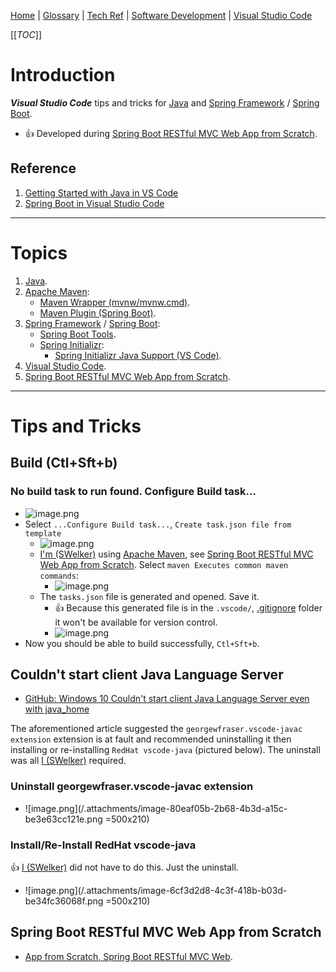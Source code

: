 [Home](/Slalom-LLC/Slalom-Consulting) | [Glossary](/Glossary) | [Tech Ref](/Tech-Ref) | [Software Development](/Tech-Ref/Software-Development) | [Visual Studio Code](/Tech-Ref/Microsoft/Visual-Studio/VS-Code-\(Visual-Studio-Code\))

[[_TOC_]]

# Introduction
***Visual Studio Code*** tips and tricks for [Java](/Tech-Ref/Software-Development/Java) and [Spring Framework](/Tech-Ref/Software-Development/Java/Java-Platform-Editions/Jakarta-EE-\(Enterprise-Edition\)/Spring-Framework) / [Spring Boot](/Tech-Ref/Software-Development/Java/Java-Platform-Editions/Jakarta-EE-\(Enterprise-Edition\)/Spring-Framework/Spring-Boot).
- :+1: Developed during [Spring Boot RESTful MVC Web App from Scratch](/Tech-Ref/Software-Development/Java/Java-Platform-Editions/Jakarta-EE-\(Enterprise-Edition\)/Spring-Framework/Spring-Boot/App-from-Scratch,-Spring-Boot-RESTful-MVC-Web).

## Reference
1. [Getting Started with Java in VS Code](https://code.visualstudio.com/docs/java/java-tutorial)
1. [Spring Boot in Visual Studio Code](https://code.visualstudio.com/docs/java/java-spring-boot)

---
# Topics
1. [Java](/Tech-Ref/Software-Development/Java).
1. [Apache Maven](/Tech-Ref/Apache-Software-Foundation/Apache-Maven):
   - [Maven Wrapper (mvnw/mvnw.cmd)](/Tech-Ref/Apache-Software-Foundation/Apache-Maven/mvnw-\(Maven-Wrapper\)).
   - [Maven Plugin (Spring Boot)](/Tech-Ref/Software-Development/Java/Java-Platform-Editions/Jakarta-EE-\(Enterprise-Edition\)/Spring-Framework/Spring-Boot/Maven-Plugin-\(Spring-Boot\)).
1. [Spring Framework](/Tech-Ref/Software-Development/Java/Java-Platform-Editions/Jakarta-EE-\(Enterprise-Edition\)/Spring-Framework) / [Spring Boot](/Tech-Ref/Software-Development/Java/Java-Platform-Editions/Jakarta-EE-\(Enterprise-Edition\)/Spring-Framework/Spring-Boot):
   - [Spring Boot Tools](/Tech-Ref/Software-Development/Java/Java-Platform-Editions/Jakarta-EE-\(Enterprise-Edition\)/Spring-Framework/Spring-Boot/Spring-Boot-Tools).
   - [Spring Initializr](/Tech-Ref/Software-Development/Java/Java-Platform-Editions/Jakarta-EE-\(Enterprise-Edition\)/Spring-Framework/Spring-Boot/Spring-Initializr):
      - [Spring Initializr Java Support (VS Code)](/Tech-Ref/Microsoft/Visual-Studio/VS-Code-\(Visual-Studio-Code\)/Spring-Initializr-Java-Support).
1. [Visual Studio Code](/Tech-Ref/Microsoft/Visual-Studio/VS-Code-\(Visual-Studio-Code\)).
1. [Spring Boot RESTful MVC Web App from Scratch](/Tech-Ref/Software-Development/Java/Java-Platform-Editions/Jakarta-EE-\(Enterprise-Edition\)/Spring-Framework/Spring-Boot/App-from-Scratch,-Spring-Boot-RESTful-MVC-Web).

---
# Tips and Tricks

## Build (Ctl+Sft+b)

### No build task to run found. Configure Build task...
- ![image.png](/.attachments/image-4c48ebe0-da0c-4a38-9b19-b93fcd3e2aa6.png)
- Select `...Configure Build task...`, `Create task.json file from template`
   - ![image.png](/.attachments/image-8d0bbb7f-3740-4db8-961b-6888c2378bb4.png)
   - [I'm (SWelker)](/Individuals/Scott-Welker) using [Apache Maven](/Tech-Ref/Apache-Software-Foundation/Apache-Maven), see [Spring Boot RESTful MVC Web App from Scratch](/Tech-Ref/Software-Development/Java/Java-Platform-Editions/Jakarta-EE-\(Enterprise-Edition\)/Spring-Framework/Spring-Boot/App-from-Scratch,-Spring-Boot-RESTful-MVC-Web). Select `maven Executes common maven commands`:
      - ![image.png](/.attachments/image-788fa733-659d-4bf0-a355-9213c9ef1b59.png)
   - The `tasks.json` file is generated and opened. Save it.
      - :+1: Because this generated file is in the `.vscode/`, [.gitignore](/Tech-Ref/Software-Development/DevOps-\(Development-and-IT-Operations\)/Git) folder it won't be available for version control. 
      - ![image.png](/.attachments/image-db7c529e-5e3d-41e9-a1e5-07d7a4d208f3.png)
- Now you should be able to build successfully, `Ctl+Sft+b`.

## Couldn't start client Java Language Server
- [GitHub: Windows 10 Couldn't start client Java Language Server even with java_home](https://github.com/redhat-developer/vscode-java/issues/785)

The aforementioned article suggested the `georgewfraser.vscode-javac extension` extension is at fault and recommended uninstalling it then installing or re-installing `RedHat vscode-java` (pictured below). The uninstall was all [I (SWelker)](/Individuals/Scott-Welker) required.

### Uninstall georgewfraser.vscode-javac extension
   - ![image.png](/.attachments/image-80eaf05b-2b68-4b3d-a15c-be3e63cc121e.png =500x210)

### Install/Re-Install RedHat vscode-java
:+1: [I (SWelker)](/Individuals/Scott-Welker) did not have to do this. Just the uninstall.
   - ![image.png](/.attachments/image-6cf3d2d8-4c3f-418b-b03d-be34fc36068f.png =500x210)

## Spring Boot RESTful MVC Web App from Scratch
- [App from Scratch, Spring Boot RESTful MVC Web](/Tech-Ref/Software-Development/Java/Java-Platform-Editions/Jakarta-EE-\(Enterprise-Edition\)/Spring-Framework/Spring-Boot/App-from-Scratch,-Spring-Boot-RESTful-MVC-Web).
